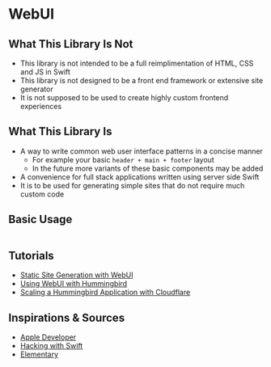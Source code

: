 # WebUI

## What This Library Is Not

- This library is not intended to be a full reimplimentation of HTML, CSS and JS in Swift
- This library is not designed to be a front end framework or extensive site generator
- It is not supposed to be used to create highly custom frontend experiences

## What This Library Is

- A way to write common web user interface patterns in a concise manner
  - For example your basic `header + main + footer` layout
  - In the future more variants of these basic components may be added
- A convenience for full stack applications written using server side Swift
- It is to be used for generating simple sites that do not require much custom code

## Basic Usage

```swift
```

## Tutorials

- [Static Site Generation with WebUI](./)
- [Using WebUI with Hummingbird](./)
- [Scaling a Hummingbird Application with Cloudflare](./)

## Inspirations & Sources

- [Apple Developer](https://developer.apple.com/videos/play/wwdc2021/10253/)
- [Hacking with Swift](https://www.hackingwithswift.com/articles/266/build-your-next-website-in-swift)
- [Elementary](https://github.com/sliemeobn/elementary/tree/main)
